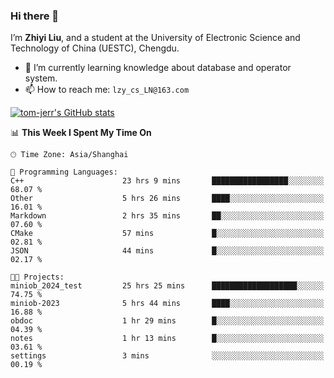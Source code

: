 ### Hi there 👋
I’m **Zhiyi Liu**, and a student at the University of Electronic Science and Technology of China (UESTC), Chengdu.
- 🌱 I’m currently learning knowledge about database and operator system.
- 📫 How to reach me: `lzy_cs_LN@163.com`
  
[![tom-jerr's GitHub stats](https://github-readme-stats.vercel.app/api?username=tom-jerr&hide=prs,stars&show_icons=true)](https://github.com/tom-jerr/github-readme-stats)





<!--
**tom-jerr/tom-jerr** is a ✨ _special_ ✨ repository because its `README.md` (this file) appears on your GitHub profile.

Here are some ideas to get you started:

- 🔭 I’m currently working on ...

- 👯 I’m looking to collaborate on ...
- 🤔 I’m looking for help with ...
- 💬 Ask me about ...
 ...
- 😄 Pronouns: ...
- ⚡ Fun fact: ...
-->

<!--START_SECTION:waka-->
📊 **This Week I Spent My Time On** 

```text
🕑︎ Time Zone: Asia/Shanghai

💬 Programming Languages: 
C++                      23 hrs 9 mins       █████████████████░░░░░░░░   68.07 % 
Other                    5 hrs 26 mins       ████░░░░░░░░░░░░░░░░░░░░░   16.01 % 
Markdown                 2 hrs 35 mins       ██░░░░░░░░░░░░░░░░░░░░░░░   07.60 % 
CMake                    57 mins             █░░░░░░░░░░░░░░░░░░░░░░░░   02.81 % 
JSON                     44 mins             █░░░░░░░░░░░░░░░░░░░░░░░░   02.17 % 

🐱‍💻 Projects: 
miniob_2024_test         25 hrs 25 mins      ███████████████████░░░░░░   74.75 % 
miniob-2023              5 hrs 44 mins       ████░░░░░░░░░░░░░░░░░░░░░   16.88 % 
obdoc                    1 hr 29 mins        █░░░░░░░░░░░░░░░░░░░░░░░░   04.39 % 
notes                    1 hr 13 mins        █░░░░░░░░░░░░░░░░░░░░░░░░   03.61 % 
settings                 3 mins              ░░░░░░░░░░░░░░░░░░░░░░░░░   00.19 % 
```


<!--END_SECTION:waka-->

